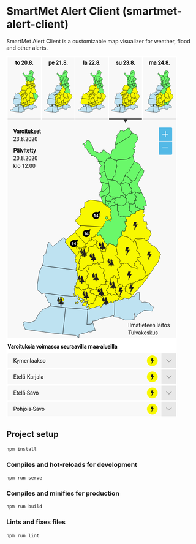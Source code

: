 # SmartMet Alert Client (smartmet-alert-client)

SmartMet Alert Client is a customizable map visualizer for weather, flood and other alerts.

![Screenshot](./screenshot.png)

## Project setup
```
npm install
```

### Compiles and hot-reloads for development
```
npm run serve
```

### Compiles and minifies for production
```
npm run build
```

### Lints and fixes files
```
npm run lint
```
